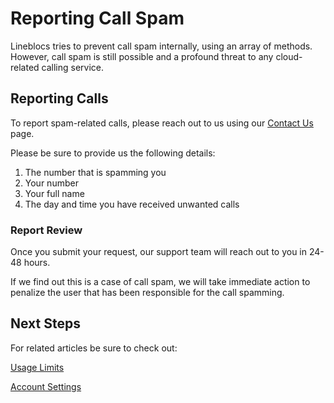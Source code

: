 # Reporting Call Spam

Lineblocs tries to prevent call spam internally, using an array of methods. However, call spam is still possible and a profound threat to any cloud-related calling service.

## Reporting Calls

To report spam-related calls, please reach out to us using our [Contact Us](https://lineblocs.com/contact) page.

Please be sure to provide us the following details:

1. The number that is spamming you
2. Your number
3. Your full name
4. The day and time you have received unwanted calls

### Report Review

Once you submit your request, our support team will reach out to you in 24-48 hours.

If we find out this is a case of call spam, we will take immediate action to penalize the user that has been responsible for the call spamming.

## Next Steps

For related articles be sure to check out:

[Usage Limits](https://lineblocs.com/resources/other-topics/usage-limits)

[Account Settings](https://lineblocs.com/resources/other-topics/account-settings)